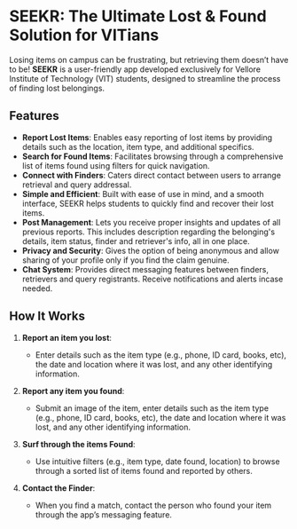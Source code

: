 # SEEKR: The Ultimate Lost & Found Solution for VITians

Losing items on campus can be frustrating, but retrieving them doesn’t have to be! **SEEKR** is a user-friendly app developed exclusively for Vellore Institute of Technology (VIT) students, designed to streamline the process of finding lost belongings.

## Features

- **Report Lost Items**: Enables easy reporting of lost items by providing details such as the location, item type, and additional specifics.
- **Search for Found Items**: Facilitates browsing through a comprehensive list of items found using filters for quick navigation.
- **Connect with Finders**: Caters direct contact between users to arrange retrieval and query addressal.
- **Simple and Efficient**: Built with ease of use in mind, and a smooth interface, SEEKR helps students to quickly find and recover their lost items.
- **Post Management**: Lets you receive proper insights and updates of all previous reports. This includes description regarding the belonging's details, item status, finder and retriever's info, all in one place.
- **Privacy and Security**: Gives the option of being anonymous and allow sharing of your profile only if you find the claim genuine.
- **Chat System**: Provides direct messaging features between finders, retrievers and query registrants. Receive notifications and alerts incase needed.
  

## How It Works

1. **Report an item you lost**:
   - Enter details such as the item type (e.g., phone, ID card, books, etc), the date and location where it was lost, and any other identifying information.

2. **Report any item you found**:
   - Submit an image of the item, enter details such as the item type (e.g., phone, ID card, books, etc), the date and location where it was lost, and any other identifying information.

   
4. **Surf through the items Found**:
   - Use intuitive filters (e.g., item type, date found, location) to browse through a sorted list of items found and reported by others.

5. **Contact the Finder**:
   - When you find a match, contact the person who found your item through the app’s messaging feature.
